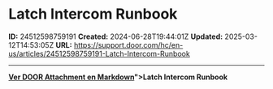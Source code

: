 # Latch Intercom Runbook

**ID:** 24512598759191
**Created:** 2024-06-28T19:44:01Z
**Updated:** 2025-03-12T14:53:05Z
**URL:** https://support.door.com/hc/en-us/articles/24512598759191-Latch-Intercom-Runbook

---

<p><span class="wysiwyg-underline"><strong><a href="https://support.door.com/hc/article_attachments/24512577065495

> 📄 **Contenido extraído:** [Ver DOOR Attachment en Markdown](./24512577065495_DOOR_Attachment_extracted.md)">Latch Intercom Runbook</a></strong></span></p>
